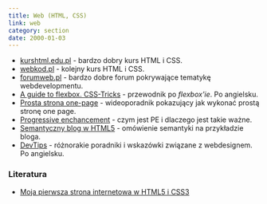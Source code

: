 ```yaml
---
title: Web (HTML, CSS)
link: web
category: section
date: 2000-01-03
---
```


*   [kurshtml.edu.pl](http://www.kurshtml.edu.pl/) - bardzo dobry kurs HTML i CSS.
*   [webkod.pl](http://webkod.pl/) - kolejny kurs HTML i CSS.
*   [forumweb.pl](http://www.forumweb.pl/) - bardzo dobre forum pokrywające tematykę webdevelopmentu.
*   [A guide to flexbox. CSS-Tricks](https://css-tricks.com/snippets/css/a-guide-to-flexbox/) - przewodnik po _flexbox'ie_. Po angielsku.
*   [Prosta strona one-page](https://www.youtube.com/watch?v=f3vh25CxL_A) - wideoporadnik pokazujący jak wykonać prostą stronę one page.
*   [Progressive enchancement](http://webroad.pl/inne/3722-progressive-enhancement-zapomniany-fundament) - czym jest PE i dlaczego jest takie ważne.
*   [Semantyczny blog w HTML5](http://tutorials.comandeer.pl/html5-blog.html) - omówienie semantyki na przykładzie bloga.
*   [DevTips](https://www.youtube.com/user/DevTipsForDesigners/featured) - różnorakie poradniki i wskazówki związane z webdesignem. Po angielsku.

### Literatura

*   [Moja pierwsza strona internetowa w HTML5 i CSS3](http://ferrante.pl/books/html/index.html)